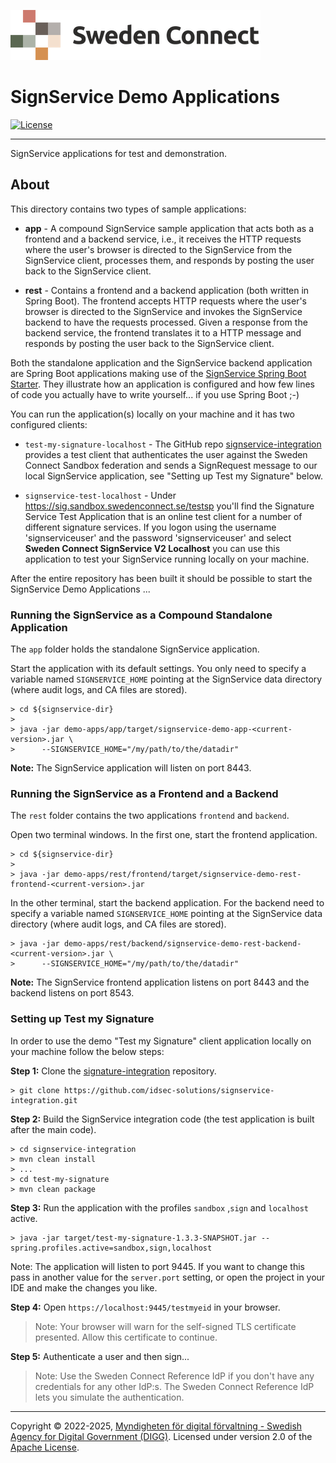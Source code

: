 ![Logo](../docs/images/sweden-connect.png)


# SignService Demo Applications

[![License](https://img.shields.io/badge/License-Apache%202.0-blue.svg)](https://opensource.org/licenses/Apache-2.0)

-----

SignService applications for test and demonstration.

## About

This directory contains two types of sample applications:

* **app** - A compound SignService sample application that acts both as a frontend and a backend service, i.e., it receives the HTTP requests where the user's browser is directed to the SignService from the 
SignService client, processes them, and responds by posting the user back to the SignService client.

* **rest** - Contains a frontend and a backend application (both written in Spring Boot). The frontend accepts HTTP requests where the user's browser is directed to the SignService and invokes the
SignService backend to have the requests processed. Given a response from the backend service, the
frontend translates it to a HTTP message and responds by posting the user back to the SignService client.

Both the standalone application and the SignService backend application are Spring Boot applications making use of the [SignService Spring Boot Starter](../../spring-boot-starter/README.md). They
illustrate how an application is configured and how few lines of code you actually have to write yourself... if you use Spring Boot ;-)

You can run the application(s) locally on your machine and it has two configured clients:

- `test-my-signature-localhost` - The GitHub repo [signservice-integration](https://github.com/idsec-solutions/signservice-integration) provides a test client that authenticates the user against the Sweden Connect Sandbox
federation and sends a SignRequest message to our local SignService application, see "Setting up Test my Signature" below.

- `signservice-test-localhost` - Under https://sig.sandbox.swedenconnect.se/testsp you'll find the Signature Service
Test Application that is an online test client for a number of different signature services. If you logon using the
username 'signserviceuser' and the password 'signserviceuser' and select **Sweden Connect SignService V2 Localhost** you can use this application
to test your SignService running locally on your machine.

After the entire repository has been built it should be possible to start the SignService Demo Applications ...


### Running the SignService as a Compound Standalone Application

The `app` folder holds the standalone SignService application.

Start the application with its default settings. You only need to specify a variable named `SIGNSERVICE_HOME` pointing at the SignService data directory (where audit logs, and CA files are stored).

```
> cd ${signservice-dir}
>
> java -jar demo-apps/app/target/signservice-demo-app-<current-version>.jar \
>      --SIGNSERVICE_HOME="/my/path/to/the/datadir"

```

**Note:** The SignService application will listen on port 8443.

### Running the SignService as a Frontend and a Backend

The `rest` folder contains the two applications `frontend` and `backend`.

Open two terminal windows. In the first one, start the frontend application.

```
> cd ${signservice-dir}
>
> java -jar demo-apps/rest/frontend/target/signservice-demo-rest-frontend-<current-version>.jar
```

In the other terminal, start the backend application. For the backend need to specify a variable named `SIGNSERVICE_HOME` pointing at the SignService data directory (where audit logs, and CA files are stored).

```
> java -jar demo-apps/rest/backend/signservice-demo-rest-backend-<current-version>.jar \
>      --SIGNSERVICE_HOME="/my/path/to/the/datadir"
```

**Note:** The SignService frontend application listens on port 8443 and the backend listens on port 8543.


### Setting up Test my Signature

In order to use the demo "Test my Signature" client application locally on your machine follow the below steps:

**Step 1:** Clone the [signature-integration](https://github.com/idsec-solutions/signservice-integration) repository.

```
> git clone https://github.com/idsec-solutions/signservice-integration.git
```

**Step 2:** Build the SignService integration code (the test application is built after the main code).

```
> cd signservice-integration
> mvn clean install
> ...
> cd test-my-signature
> mvn clean package
```

**Step 3:** Run the application with the profiles `sandbox` ,`sign` and `localhost` active.

```
> java -jar target/test-my-signature-1.3.3-SNAPSHOT.jar --spring.profiles.active=sandbox,sign,localhost
```

Note: The application will listen to port 9445. If you want to change this pass in another value for the `server.port` setting, or open the project in your IDE and make the changes you like.

**Step 4:** Open `https://localhost:9445/testmyeid` in your browser.

> Note: Your browser will warn for the self-signed TLS certificate presented. Allow this certificate to continue.

**Step 5:** Authenticate a user and then sign...

> Note: Use the Sweden Connect Reference IdP if you don't have any credentials for any other IdP:s. The Sweden
Connect Reference IdP lets you simulate the authentication.


-----

Copyright &copy; 2022-2025, [Myndigheten för digital förvaltning - Swedish Agency for Digital Government (DIGG)](http://www.digg.se). Licensed under version 2.0 of the [Apache License](http://www.apache.org/licenses/LICENSE-2.0).
